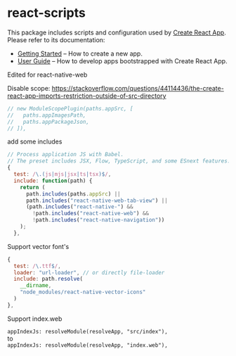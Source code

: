 # react-scripts

This package includes scripts and configuration used by [Create React App](https://github.com/facebook/create-react-app).<br>
Please refer to its documentation:

- [Getting Started](https://facebook.github.io/create-react-app/docs/getting-started) – How to create a new app.
- [User Guide](https://facebook.github.io/create-react-app/) – How to develop apps bootstrapped with Create React App.


Edited for react-native-web


Disable scope:
https://stackoverflow.com/questions/44114436/the-create-react-app-imports-restriction-outside-of-src-directory
```javascript
// new ModuleScopePlugin(paths.appSrc, [
//   paths.appImagesPath,
//   paths.appPackageJson,
// ]),
```
  
add some includes
```javascript
// Process application JS with Babel.
// The preset includes JSX, Flow, TypeScript, and some ESnext features.
{
  test: /\.(js|mjs|jsx|ts|tsx)$/,
  include: function(path) {
    return (
      path.includes(paths.appSrc) ||
      path.includes("react-native-web-tab-view") ||
      (path.includes("react-native-") &&
        !path.includes("react-native-web") &&
        !path.includes("react-native-navigation"))
    );
  },
```
Support vector font's
```javascript
{
  test: /\.ttf$/,
  loader: "url-loader", // or directly file-loader
  include: path.resolve(
    __dirname,
    "node_modules/react-native-vector-icons"
  )
},
```

Support index.web

`appIndexJs: resolveModule(resolveApp, "src/index"),`   
to   
`appIndexJs: resolveModule(resolveApp, "index.web"),`
